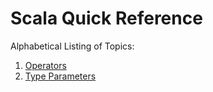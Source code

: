 # Scala Quick Reference

Alphabetical Listing of Topics:

1. [Operators](#Operators)
2. [Type Parameters](#Type_Parameters)